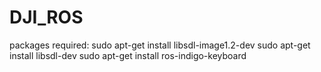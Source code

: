 # DJI_ROS

packages required:
sudo apt-get install libsdl-image1.2-dev
sudo apt-get install libsdl-dev
sudo apt-get install ros-indigo-keyboard
